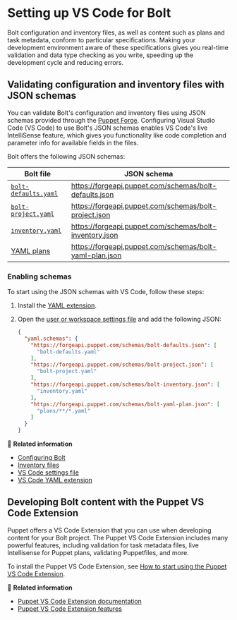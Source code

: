 # Setting up VS Code for Bolt

Bolt configuration and inventory files, as well as content such as plans and
task metadata, conform to particular specifications. Making your development
environment aware of these specifications gives you real-time validation and
data type checking as you write, speeding up the development cycle and reducing
errors.

## Validating configuration and inventory files with JSON schemas

You can validate Bolt's configuration and inventory files using JSON schemas
provided through the [Puppet Forge](https://forge.puppet.com). Configuring
Visual Studio Code (VS Code) to use Bolt's JSON schemas enables VS Code's live
IntelliSense feature, which gives you functionality like code completion and
parameter info for available fields in the files.

Bolt offers the following JSON schemas:

| Bolt file                                          | JSON schema                                             |
| -------------------------------------------------- | ------------------------------------------------------- |
| [`bolt-defaults.yaml`](bolt_defaults_reference.md) | https://forgeapi.puppet.com/schemas/bolt-defaults.json  |
| [`bolt-project.yaml`](bolt_project_reference.md)   | https://forgeapi.puppet.com/schemas/bolt-project.json   |
| [`inventory.yaml`](bolt_inventory_reference.md)    | https://forgeapi.puppet.com/schemas/bolt-inventory.json |
| [YAML plans](writing_yaml_plans.md)                | https://forgeapi.puppet.com/schemas/bolt-yaml-plan.json |

### Enabling schemas

To start using the JSON schemas with VS Code, follow these steps:

1. Install the [YAML
   extension](https://marketplace.visualstudio.com/items?itemName=redhat.vscode-yaml).

1. Open the [user or workspace settings
   file](https://code.visualstudio.com/docs/getstarted/settings) and add the
   following JSON:

    ```json
    {
      "yaml.schemas": {
        "https://forgeapi.puppet.com/schemas/bolt-defaults.json": [
          "bolt-defaults.yaml"
        ],
        "https://forgeapi.puppet.com/schemas/bolt-project.json": [
          "bolt-project.yaml"
        ],
        "https://forgeapi.puppet.com/schemas/bolt-inventory.json": [
          "inventory.yaml"
        ],
        "https://forgeapi.puppet.com/schemas/bolt-yaml-plan.json": [
          "plans/**/*.yaml"
        ]
      }
    }
    ```

📖 **Related information**

- [Configuring Bolt](configuring_bolt.md)
- [Inventory files](inventory_files.md)
- [VS Code settings
  file](https://code.visualstudio.com/docs/getstarted/settings)
- [VS Code YAML
  extension](https://marketplace.visualstudio.com/items?itemName=redhat.vscode-yaml)

## Developing Bolt content with the Puppet VS Code Extension

Puppet offers a VS Code Extension that you can use when developing content for
your Bolt project. The Puppet VS Code Extension includes many powerful
features, including validation for task metadata files, live Intellisense for
Puppet plans, validating Puppetfiles, and more.

To install the Puppet VS Code Extension, see [How to start using the Puppet VS
Code Extension](https://puppet-vscode.github.io/docs/getting-started/).

📖 **Related information**

- [Puppet VS Code Extension
  documentation](https://puppet-vscode.github.io/docs/)
- [Puppet VS Code Extension
  features](https://puppet-vscode.github.io/docs/features/)
